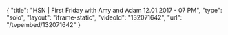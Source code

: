 {
    "title": "HSN | First Friday with Amy and Adam 12.01.2017 - 07 PM",
    "type": "solo",
    "layout": "iframe-static",
    "videoId": "132071642",
    "url": "\/tvpembed\/132071642"
}